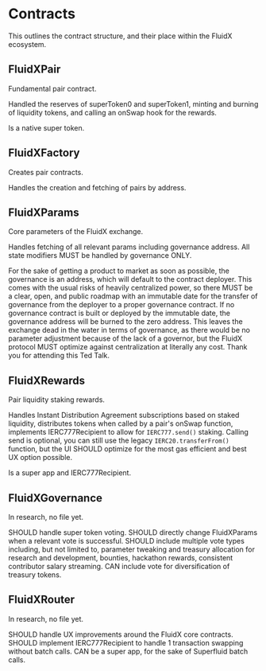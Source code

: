 # Contracts

This outlines the contract structure, and their place within the FluidX
ecosystem.

## FluidXPair

Fundamental pair contract.

Handled the reserves of superToken0 and superToken1, minting and burning of
liquidity tokens, and calling an onSwap hook for the rewards.

Is a native super token.

## FluidXFactory

Creates pair contracts.

Handles the creation and fetching of pairs by address.

## FluidXParams

Core parameters of the FluidX exchange.

Handles fetching of all relevant params including governance address. All state
modifiers MUST be handled by governance ONLY.

For the sake of getting a product to market as soon as possible, the governance
is an address, which will default to the contract deployer. This comes with the
usual risks of heavily centralized power, so there MUST be a clear, open, and 
public roadmap with an immutable date for the transfer of governance from the
deployer to a proper governance contract. If no governance contract is built or
deployed by the immutable date, the governance address will be burned to the
zero address. This leaves the exchange dead in the water in terms of governance,
as there would be no parameter adjustment because of the lack of a governor,
but the FluidX protocol MUST optimize against centralization at literally any
cost. Thank you for attending this Ted Talk.

## FluidXRewards

Pair liquidity staking rewards.

Handles Instant Distribution Agreement subscriptions based on staked liquidity,
distributes tokens when called by a pair's onSwap function, implements
IERC777Recipient to allow for `IERC777.send()` staking. Calling send is
optional, you can still use the legacy `IERC20.transferFrom()` function, but the
UI SHOULD optimize for the most gas efficient and best UX option possible.

Is a super app and IERC777Recipient.

## FluidXGovernance

In research, no file yet.

SHOULD handle super token voting. SHOULD directly change FluidXParams when a
relevant vote is successful. SHOULD include multiple vote types including, but
not limited to, parameter tweaking and treasury allocation for research and
development, bounties, hackathon rewards, consistent contributor salary
streaming. CAN include vote for diversification of treasury tokens.

## FluidXRouter

In research, no file yet.

SHOULD handle UX improvements around the FluidX core contracts. SHOULD implement
IERC777Recipient to handle 1 transaction swapping without batch calls. CAN be a
super app, for the sake of Superfluid batch calls. 
